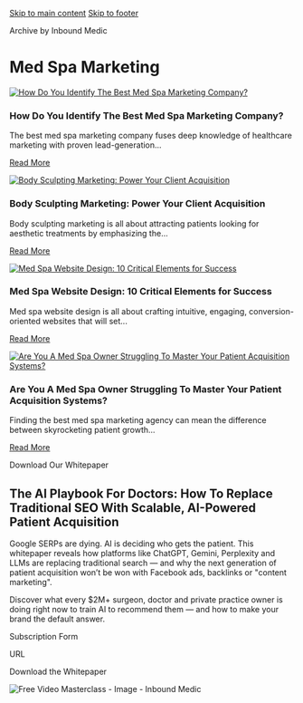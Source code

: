 [Skip to main content](https://www.inboundmedic.com/blog/category/med-spa-marketing/#brx-content) [Skip to footer](https://www.inboundmedic.com/blog/category/med-spa-marketing/#brx-footer)

Archive by Inbound Medic

# Med Spa Marketing

[![How Do You Identify The Best Med Spa Marketing Company?](https://www.inboundmedic.com/wp-content/uploads/2025/02/best-med-spa-marketing-company.jpg)](https://www.inboundmedic.com/blog/best-med-spa-marketing-company/)

### How Do You Identify The Best Med Spa Marketing Company?

The best med spa marketing company fuses deep knowledge of healthcare marketing with proven lead-generation...

[Read More](https://www.inboundmedic.com/blog/best-med-spa-marketing-company/)

[![Body Sculpting Marketing: Power Your Client Acquisition](https://www.inboundmedic.com/wp-content/uploads/2025/02/Untitled-design-3.jpg)](https://www.inboundmedic.com/blog/body-sculpting-marketing/)

### Body Sculpting Marketing: Power Your Client Acquisition

Body sculpting marketing is all about attracting patients looking for aesthetic treatments by emphasizing the...

[Read More](https://www.inboundmedic.com/blog/body-sculpting-marketing/)

[![Med Spa Website Design: 10 Critical Elements for Success](https://www.inboundmedic.com/wp-content/uploads/2025/02/med-spa-website-design.jpg)](https://www.inboundmedic.com/blog/med-spa-website-design/)

### Med Spa Website Design: 10 Critical Elements for Success

Med spa website design is all about crafting intuitive, engaging, conversion-oriented websites that will set...

[Read More](https://www.inboundmedic.com/blog/med-spa-website-design/)

[![Are You A Med Spa Owner Struggling To Master Your Patient Acquisition Systems?](https://www.inboundmedic.com/wp-content/uploads/2025/01/med-spa-marketing-agency.jpg)](https://www.inboundmedic.com/blog/med-spa-marketing-agency/)

### Are You A Med Spa Owner Struggling To Master Your Patient Acquisition Systems?

Finding the best med spa marketing agency can mean the difference between skyrocketing patient growth...

[Read More](https://www.inboundmedic.com/blog/med-spa-marketing-agency/)

Download Our Whitepaper

## The AI Playbook For Doctors: How To Replace Traditional SEO With Scalable, AI-Powered Patient Acquisition

Google SERPs are dying. AI is deciding who gets the patient. This whitepaper reveals how platforms like ChatGPT, Gemini, Perplexity and LLMs are replacing traditional search — and why the next generation of patient acquisition won’t be won with Facebook ads, backlinks or "content marketing".

Discover what every $2M+ surgeon, doctor and private practice owner is doing right now to train AI to recommend them — and how to make your brand the default answer.

Subscription Form

URL

Download the Whitepaper

![Free Video Masterclass - Image - Inbound Medic](https://www.inboundmedic.com/wp-content/uploads/2024/12/Free-Video-Masterclass-Image-Inbound-Medic.png)